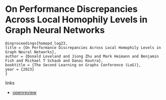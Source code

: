 # On Performance Discrepancies Across Local Homophily Levels in Graph Neural Networks

```
@inproceedings{homopd_log23,
title = {On Performance Discrepancies Across Local Homophily Levels in Graph Neural Networks},
author = {Donald Loveland and Jiong Zhu and Mark Heimann and Benjamin Fish and Michael T Schaub and Danai Koutra},
booktitle = {The Second Learning on Graphs Conference (LoG)},
year = {2023}
}
```

links
- [openreview](https://openreview.net/forum?id=3sPJt65hzO)
